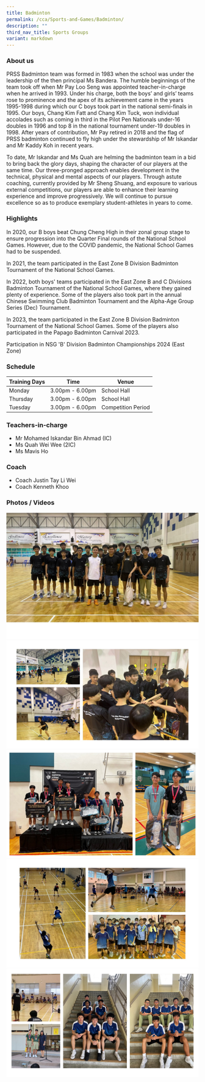 ```yaml
---
title: Badminton
permalink: /cca/Sports-and-Games/Badminton/
description: ""
third_nav_title: Sports Groups
variant: markdown
---
```

### **About us**

PRSS Badminton team was formed in 1983 when the school was under the leadership of the then principal Ms Bandera. The humble beginnings of the team took off when Mr Pay Loo Seng was appointed teacher-in-charge when he arrived in 1993. Under his charge, both the boys’ and girls’ teams rose to prominence and the apex of its achievement came in the years 1995-1998 during which our C boys took part in the national semi-finals in 1995. Our boys, Chang Kim Fatt and Chang Kim Tuck, won individual accolades such as coming in third in the Pilot Pen Nationals under-16 doubles in 1996 and top 8 in the national tournament under-19 doubles in 1998. After years of contribution, Mr Pay retired in 2018 and the flag of PRSS badminton continued to fly high under the stewardship of Mr Iskandar and Mr Kaddy Koh in recent years.

To date, Mr Iskandar and Ms Quah are helming the badminton team in a bid to bring back the glory days, shaping the character of our players at the same time. Our three-pronged approach enables development in the technical, physical and mental aspects of our players. Through astute coaching, currently provided by Mr Sheng Shuang, and exposure to various external competitions, our players are able to enhance their learning experience and improve progressively. We will continue to pursue excellence so as to produce exemplary student-athletes in years to come. 

### **Highlights**

In 2020, our B boys beat Chung Cheng High in their zonal group stage to ensure progression into the Quarter Final rounds of the National School Games. However, due to the COVID pandemic, the National School Games had to be suspended.

In 2021, the team participated in the East Zone B Division Badminton Tournament of the National School Games.

In 2022, both boys' teams participated in the East Zone B and C Divisions Badminton Tournament of the National School Games, where they gained plenty of experience. Some of the players also took part in the annual Chinese Swimming Club Badminton Tournament and the Alpha-Age Group Series (Dec) Tournament. 

In 2023, the team participated in the East Zone B Division Badminton Tournament of the National School Games. Some of the players also participated in the Papago Badminton Carnival 2023.

Participation in NSG 'B' Division Badminton Championships 2024 (East Zone)

### **Schedule**

| Training Days | Time | Venue |
| -------- | -------- | -------- |
| Monday |3.00pm - 6.00pm | School Hall |
| Thursday |3.00pm - 6.00pm | School Hall |
| Tuesday | 3.00pm - 6.00pm | Competition Period |

### **Teachers-in-charge**

* Mr Mohamed Iskandar Bin Ahmad (IC)
* Ms Quah Wei Wee (2IC)
* Ms Mavis Ho

### **Coach**

* Coach Justin Tay Li Wei 
* Coach Kenneth Khoo

### **Photos / Videos**

![](/images/CCA/Badminton/Badminton_01_2024.jpg)
![](/images/CCA/Badminton/Badminton_02_2024.jpg)
![](/images/CCA/Badminton/badminton%2001.jpg)
![](/images/CCA/Badminton/badminton%2002.jpg)
![](/images/CCA/Badminton/badminton%2003.jpg)
